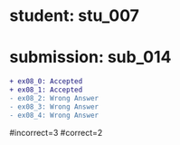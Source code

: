 # student: stu_007
# submission: sub_014

```diff
+ ex08_0: Accepted
+ ex08_1: Accepted
- ex08_2: Wrong Answer
- ex08_3: Wrong Answer
- ex08_4: Wrong Answer
```
#incorrect=3
#correct=2
